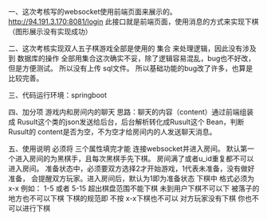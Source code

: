 一、这次考核写的websocket使用前端页面来展示的。
       http://94.191.3.170:8081/login
       此接口就是前端页面，使用消息的方式来实现下棋（图形展示没有实现成功）

二、这次考核实现双人五子棋游戏全部是使用的 集合 来处理逻辑，因此没有涉及到  数据库的操作
       全部用集合这次确实不妥，除了逻辑容易混乱，bug也不好改，但是方便测试。
       所以没有上传 sql文件。
       所以基础功能的bug改了许多，也算是比较完善。

三、代码运行环境：springboot 

四、加分项
       游戏内和房间内的聊天
       思路：聊天的内容（content）通过前端组装成 Rusult这个类的json发送给后台，后台解析转化成Rusult这个
       Bean，判断Rusult的 content是否为空，不为空才给房间内的人发送聊天消息。
       
五、使用说明
     必须将 三个属性填完才能 连接websocket并进入房间。
     默认第一个进入房间的为黑棋手，且每次黑棋手先下棋。
     房间满了或者u_id重复都不可以进入房间。
     准备状态中，必须要双方选择2才开始游戏，1代表未准备，没有做好准备，
     会提醒双方玩家。进入房间后，默认为1即为准备状态
     下棋中  格式必须为   x-x  例如： 1-5  或者 5-15
     超出棋盘范围不能下棋
     未到用户下棋不可以下
     被落子的地方也不可以下棋
     下棋的规范即 不按 x-x下棋也不可以
     对方玩家没有下棋  你也不可以进行下棋
     
            
